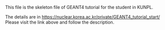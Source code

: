 This file is the skeleton file of GEANT4 tutorial
for the student in KUNPL.

The details are in https://nuclear.korea.ac.kr/private/GEANT4_tutorial_start/
Please visit the link above and follow the description.
